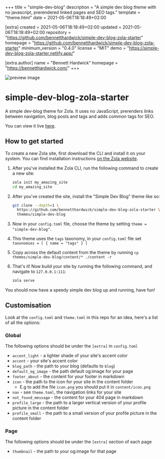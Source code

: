 
+++
title = "simple-dev-blog"
description = "A simple dev blog theme with no javascript, prerendered linked pages and SEO tags."
template = "theme.html"
date = 2021-05-06T18:18:49+02:00

[extra]
created = 2021-05-06T18:18:49+02:00
updated = 2021-05-06T18:18:49+02:00
repository = "https://github.com/bennetthardwick/simple-dev-blog-zola-starter"
homepage = "https://github.com/bennetthardwick/simple-dev-blog-zola-starter"
minimum_version = "0.4.0"
license = "MIT"
demo = "https://simple-dev-blog-zola-starter.netlify.app/"

[extra.author]
name = "Bennett Hardwick"
homepage = "https://bennetthardwick.com/"
+++        

![preview image](https://i.imgur.com/IWoJtkF.png)

# simple-dev-blog-zola-starter

A simple dev-blog theme for Zola. It uses no JavaScript, prerenders links between navigation, blog posts and tags and adds common tags for SEO.

You can view it live [here](https://simple-dev-blog-zola-starter.netlify.app/).

## How to get started

To create a new Zola site, first download the CLI and install it on your system.
You can find installation instructions [on the Zola website](https://www.getzola.org/documentation/getting-started/installation/).

1. After you've installed the Zola CLI, run the following command to create a new site:

   ```sh
   zola init my_amazing_site
   cd my_amazing_site
   ```

2. After you've created the site, install the "Simple Dev Blog" theme like so:

   ```sh
   git clone --depth=1 \
     https://github.com/bennetthardwick/simple-dev-blog-zola-starter \
     themes/simple-dev-blog
   ```

3. Now in your `config.toml` file, choose the theme by setting `theme = "simple-dev-blog"`.

4. This theme uses the `tags` taxonomy, in your `config.toml` file set `taxonomies = [ { name = "tags" } ]`

5. Copy across the default content from the theme by running `cp themes/simple-dev-blog/content/* ./content -r`

6. That's it! Now build your site by running the following command, and navigate to `127.0.0.1:111`:

   ```sh
   zola serve
   ```

You should now have a speedy simple dev blog up and running, have fun!

## Customisation

Look at the `config.toml` and `theme.toml` in this repo for an idea, here's a list of all the options:

### Global

The following options should be under the `[extra]` in `config.toml`

- `accent_light` - a lighter shade of your site's accent color
- `accent` - your site's accent color
- `blog_path` - the path to your blog (defaults to `blog`)
- `default_og_image` - the path default og:image for your page
- `footer_about` - the content for your footer in markdown
- `icon` - the path to the icon for your site in the content folder
  - E.g to add the file `icon.png` you should put it in `content/icon.png`
- `nav` - see `theme.toml`, the navigation links for your site
- `not_found_message` - the content for your 404 page in markdown
- `profile_large` - the path to a larger vertical version of your profile picture in the content folder
- `profile_small` - the path to a small version of your profile picture in the content folder

### Page

The following options should be under the `[extra]` section of each page

- `thumbnail` - the path to your og:image for that page

        